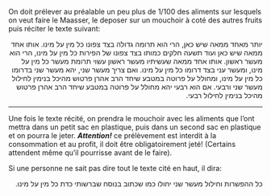 On doit prélever au préalable un peu plus de 1/100 des aliments sur lesquels on veut faire le Maasser, le deposer sur un mouchoir à coté des autres fruits puis réciter le texte suivant:

<div dir="rtl">יותר מאחד ממאה שיש כאן, הרי הוא תרומה גדולה בצד צפונו כל מין על מינו. אותו אחד ממאה שיש כאן ועוד תשעה חלקים כמותו בצד צפונו של הפירות כל מין על מינו, הרי הוא מעשר ראשון. אותו אחד ממאה שעשיתיו מעשר ראשון עשוי תרומת מעשר כל מין על מינו, ומעשר עני בצד דרומו כל מין על מינו. ואם צריך מעשר שני, יהא מעשר שני בדרומו כל מין על מינו, ומחולל על פרוטה במטבע שיחד הרב אהרן פרטוש מהיכל בנימין לחילול מעשר שני ורבעי. אם הוא רבעי יהא מחולל על פרוטה במטבע שיחד הרב אהרן פרטוש מהיכל בנימין לחילול רבעי.</div>

---

Une fois le texte récité, on prendra le mouchoir avec les aliments que l’ont mettra dans un petit sac en plastique, puis dans un second sac en plastique et on pourra le jeter. ***Attention!*** ce prélèvement est interdit à la consommation et au profit, il doit être obligatoirement jeté! (Certains attendent même qu’il pourrisse avant de le faire).

Si une personne ne sait pas dire tout le texte cité en haut, il dira:

<div dir="rtl">כל ההפשרות וחילול מעשר שני יחולו כמו שכתוב בנוסח שברשותי כדת כל מין על מינו.</div>